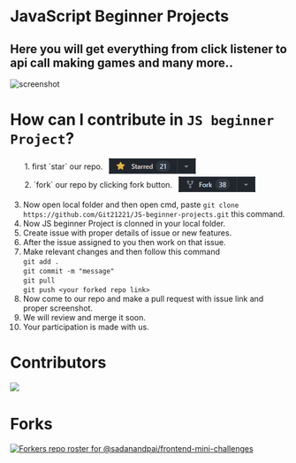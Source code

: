 # JavaScript Beginner Projects

## Here you will get everything from click listener to api call making games and many more..

![screenshot](image-1.png)

# How can I contribute in `JS beginner Project`?

<div align-items: center;">
<ul style="list-style-type: none; padding-left: 26px; margin: 0;">
  <li>
    <span style="vertical-align:middle">1. first `star` our repo. &nbsp</span>
    <img src="star.png" style="vertical-align: middle;"/>
  </li>
  <li style="padding-top: 5px;">
    <span style="vertical-align:middle">2. `fork` our repo by clicking fork button. &nbsp</span>
    <img src="fork.png" style="vertical-align: middle;"/>
  </li>
</ul>

3. Now open local folder and then open cmd, paste `git clone https://github.com/Git21221/JS-beginner-projects.git` this command.
4. Now JS beginner Project is clonned in your local folder.
5. Create issue with proper details of issue or new features.
6. After the issue assigned to you then work on that issue.
7. Make relevant changes and then follow this command<br>
   `git add .`<br>
   `git commit -m "message"`<br>
   `git pull`<br>
   `git push <your forked repo link>`
8. Now come to our repo and make a pull request with issue link and proper screenshot.
9. We will review and merge it soon.
10. Your participation is made with us.
</div>



# Contributors

<a href="https://github.com/Git21221/JS-beginner-projects/graphs/contributors">
  <img src="https://contrib.rocks/image?repo=Git21221/JS-beginner-projects" />
</a>

# Forks

[![Forkers repo roster for @sadanandpai/frontend-mini-challenges](https://reporoster.com/forks/Git21221/JS-beginner-projects)](https://github.com/Git21221/JS-beginner-projects/network/members)


